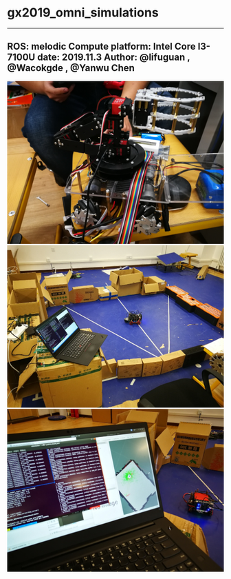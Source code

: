 <!--
 * @Author: your name
 * @Date: 2019-11-05 21:41:24
 * @LastEditTime: 2019-11-05 21:43:16
 * @LastEditors: Please set LastEditors
 * @Description: In User Settings Edit
 * @FilePath: /gx2019_omni_simulations/README.md
 -->
# gx2019_omni_simulations


---
ROS: melodic
Compute platform: Intel Core I3-7100U
date: 2019.11.3
Author: @lifuguan , @Wacokgde , @Yanwu Chen
---

![Our car.](img/car.jpg)
![Our car.](img/car2.jpg)
![Our car.](img/car3.jpg)
